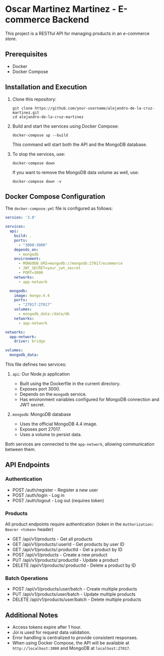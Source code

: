 # Oscar Martinez Martinez - E-commerce Backend

This project is a RESTful API for managing products in an e-commerce store.

## Prerequisites

- Docker
- Docker Compose

## Installation and Execution

1. Clone this repository:
   ```
   git clone https://github.com/your-username/alejandro-de-la-cruz-martinez.git
   cd alejandro-de-la-cruz-martinez
   ```

2. Build and start the services using Docker Compose:
   ```
   docker-compose up --build
   ```

   This command will start both the API and the MongoDB database.

3. To stop the services, use:
   ```
   docker-compose down
   ```

   If you want to remove the MongoDB data volume as well, use:
   ```
   docker-compose down -v
   ```

## Docker Compose Configuration

The `docker-compose.yml` file is configured as follows:

```yaml
version: '3.8'

services:
  api:
    build: .
    ports:
      - "3000:3000"
    depends_on:
      - mongodb
    environment:
      - MONGODB_URI=mongodb://mongodb:27017/ecommerce
      - JWT_SECRET=your_jwt_secret
      - PORT=3000
    networks:
      - app-network

  mongodb:
    image: mongo:4.4
    ports:
      - "27017:27017"
    volumes:
      - mongodb_data:/data/db
    networks:
      - app-network

networks:
  app-network:
    driver: bridge

volumes:
  mongodb_data:
```

This file defines two services:

1. `api`: Our Node.js application
   - Built using the Dockerfile in the current directory.
   - Exposes port 3000.
   - Depends on the `mongodb` service.
   - Has environment variables configured for MongoDB connection and JWT secret.

2. `mongodb`: MongoDB database
   - Uses the official MongoDB 4.4 image.
   - Exposes port 27017.
   - Uses a volume to persist data.

Both services are connected to the `app-network`, allowing communication between them.

## API Endpoints

### Authentication

- POST /auth/register - Register a new user
- POST /auth/login - Log in
- POST /auth/logout - Log out (requires token)

### Products

All product endpoints require authentication (token in the `Authorization: Bearer <token>` header)

- GET /api/v1/products - Get all products
- GET /api/v1/products/:userId - Get products by user ID
- GET /api/v1/products/:productId - Get a product by ID
- POST /api/v1/products - Create a new product
- PUT /api/v1/products/:productId - Update a product
- DELETE /api/v1/products/:productId - Delete a product by ID

### Batch Operations

- POST /api/v1/products/user/batch - Create multiple products
- PUT /api/v1/products/user/batch - Update multiple products
- DELETE /api/v1/products/user/batch - Delete multiple products

## Additional Notes

- Access tokens expire after 1 hour.
- Joi is used for request data validation.
- Error handling is centralized to provide consistent responses.
- When using Docker Compose, the API will be available at `http://localhost:3000` and MongoDB at `localhost:27017`.